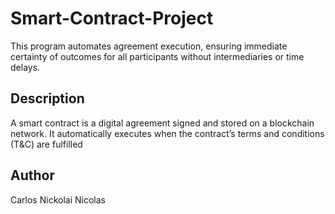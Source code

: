 # Smart-Contract-Project
This program automates agreement execution, ensuring immediate certainty of outcomes for all participants without intermediaries or time delays.

## Description

A smart contract is a digital agreement signed and stored on a blockchain network. It automatically executes when the contract’s terms and conditions (T&C) are fulfilled

## Author

Carlos Nickolai Nicolas
